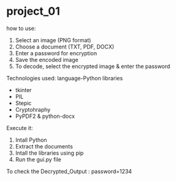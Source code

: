 # project_01
how to use:
1. Select an image (PNG format)
2. Choose a document (TXT, PDF, DOCX)
3. Enter a password for encryption
4. Save the encoded image
5. To decode, select the encrypted image & enter the password

Technologies used: 
language-Python
libraries 
- tkinter
- PIL
- Stepic
- Cryptohraphy
- PyPDF2 & python-docx

Execute it:
1. Intall Python
2. Extract the documents
3. Intall the libraries using pip
4. Run the gui.py file

To check the Decrypted_Output :
password=1234
